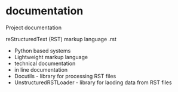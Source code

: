 # documentation

Project documentation

reStructuredText (RST) markup language .rst
* Python based systems
* Lightweight markup language
* technical documentation
* in line documentation
* Docutils - library for processing RST files
* UnstructuredRSTLoader - library for laoding data from RST files